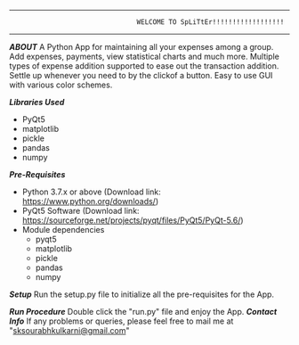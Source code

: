 *************************************************************************************************************
                                    WELCOME TO SpLiTtEr!!!!!!!!!!!!!!!!!!
*************************************************************************************************************

***ABOUT*** 
A Python App for maintaining all your expenses among a group.
Add expenses, payments, view statistical charts and much more.
Multiple types of expense addition supported to ease out the transaction addition.
Settle up whenever you need to by the clickof a button.
Easy to use GUI with various color schemes.

***Libraries Used***
- PyQt5
- matplotlib
- pickle
- pandas
- numpy

***Pre-Requisites***
- Python 3.7.x or above (Download link: https://www.python.org/downloads/)
- PyQt5 Software (Download link: https://sourceforge.net/projects/pyqt/files/PyQt5/PyQt-5.6/) 
- Module dependencies
    - pyqt5
    - matplotlib
    - pickle
    - pandas
    - numpy

***Setup***
Run the setup.py file to initialize all the pre-requisites for the App.

***Run Procedure***
Double click the "run.py" file and enjoy the App.
***Contact Info***
If any problems or queries, please feel free to mail me at "sksourabhkulkarni@gmail.com"

